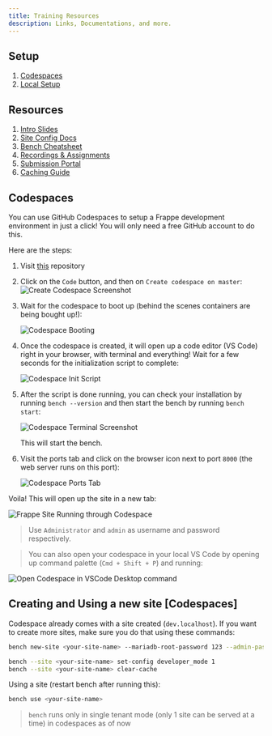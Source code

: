 ```yaml
---
title: Training Resources
description: Links, Documentations, and more.
---
```


## Setup

1. [Codespaces](#codespaces)
1. [Local Setup](https://frappeframework.com/docs/user/en/installation)

## Resources

1. [Intro Slides](https://docs.google.com/presentation/d/1dvZFucteJsuo3RE6StpCZahE6D3puNfvbFhHINYADn8/edit#slide=id.g25ef0a8935f_1_131)
1. [Site Config Docs](https://frappeframework.com/docs/user/en/basics/site_config)
1. [Bench Cheatsheet](https://hussain.click/bench-cheatsheet)
1. [Recordings & Assignments](https://tmfm.buildwithhussain.dev/)
1. [Submission Portal](https://frappe.school/assignments-portal/day-1)
1. [Caching Guide](https://frappeframework.com/docs/user/en/guides/caching)

## Codespaces

You can use GitHub Codespaces to setup a Frappe development environment in just a click! You will only need a free GitHub account to do this.

Here are the steps:

1. Visit [this](https://github.com/ankush/frappe_codespace) repository
2. Click on the `Code` button, and then on `Create codespace on master`:
    ![Create Codespace Screenshot](/create_codespace.png)

3. Wait for the codespace to boot up (behind the scenes containers are being bought up!):

    ![Codespace Booting](/codespace_booting.png)

4. Once the codespace is created, it will open up a code editor (VS Code) right in your browser, with terminal and everything! Wait for a few seconds for the initialization script to complete:

    ![Codespace Init Script](/codespace_init_script.png)

5. After the script is done running, you can check your installation by running `bench --version` and then start the bench by running `bench start`:

    ![Codespace Terminal Screenshot](/codespace_bench_start.png)

    This will start the bench.

6. Visit the ports tab and click on the browser icon next to port `8000` (the web server runs on this port):

    ![Codespace Ports Tab](/codespace_ports.png)

Voila! This will open up the site in a new tab:

![Frappe Site Running through Codespace](/codespace_site_up.png)

> Use `Administrator` and `admin` as username and password respectively.

> You can also open your codespace in your local VS Code by opening up command palette (`Cmd + Shift + P`) and running:

![Open Codespace in VSCode Desktop command](/codespace_vscode_desktop.png)

## Creating and Using a new site [Codespaces]

Codespace already comes with a site created (`dev.localhost`). If you want to create more sites, make sure you do that using these commands:

```bash
bench new-site <your-site-name> --mariadb-root-password 123 --admin-password admin --no-mariadb-socket

bench --site <your-site-name> set-config developer_mode 1
bench --site <your-site-name> clear-cache
```

Using a site (restart bench after running this):

```bash
bench use <your-site-name>
```

> `bench` runs only in single tenant mode (only 1 site can be served at a time) in codespaces as of now
